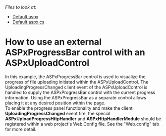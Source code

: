 <!-- default file list -->
*Files to look at*:

* [Default.aspx](./CS/Site/Default.aspx)
* [Default.aspx.cs](./CS/Site/Default.aspx.cs)
<!-- default file list end -->
# How to use an external ASPxProgressBar control with an ASPxUploadControl


<p>In this example, the ASPxProgressBar control is used to visualize the progress of file uploading initiated within the ASPxUploadControl. The UploadingProgressChanged client event of the ASPxUploadControl is handled to supply the ASPxProgressBar control with the current progress information. Using the ASPxProgressBar as a separate control allows placing it at any desired position within the page.<br />
To enable the progress panel functionality and make the client <strong>UploadingProgressChanged</strong> event fire, the special <strong>ASPxUploadProgressHttpHandler</strong> and <strong>ASPxHttpHandlerModule</strong> should be registered within a web project's Web.Config file. See the "Web.config" tab for more detail.</p>

<br/>


